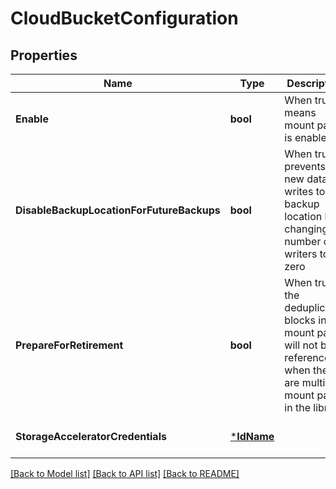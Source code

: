 # CloudBucketConfiguration

## Properties
Name | Type | Description | Notes
------------ | ------------- | ------------- | -------------
**Enable** | **bool** | When true, means mount path is enabled | [optional] [default to null]
**DisableBackupLocationForFutureBackups** | **bool** | When true, prevents new data writes to backup location by changing number of writers to zero | [optional] [default to null]
**PrepareForRetirement** | **bool** | When true, the deduplicated blocks in the mount path will not be referenced when there are multiple mount paths in the library. | [optional] [default to null]
**StorageAcceleratorCredentials** | [***IdName**](IdName.md) |  | [optional] [default to null]

[[Back to Model list]](../README.md#documentation-for-models) [[Back to API list]](../README.md#documentation-for-api-endpoints) [[Back to README]](../README.md)

